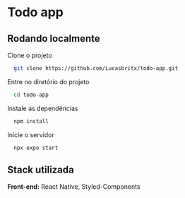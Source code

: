# Todo app

## Rodando localmente

Clone o projeto

```bash
  git clone https://github.com/Lucasbritx/todo-app.git
```

Entre no diretório do projeto

```bash
  cd todo-app
```

Instale as dependências

```bash
  npm install
```

Inicie o servidor

```bash
  npx expo start
```

## Stack utilizada

**Front-end:** React Native, Styled-Components